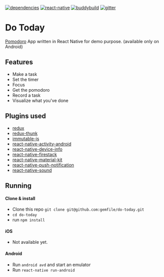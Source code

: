 [![dependencies](https://david-dm.org/gemfile/do-today.svg)]()
[![react-native](https://img.shields.io/badge/react--native-v0.38-05A5D1.svg)](https://facebook.github.io/react-native)
[![buddybuild](https://dashboard.buddybuild.com/api/statusImage?appID=581045aafe5e8501000ad4e6&branch=master&build=latest)](https://dashboard.buddybuild.com/apps/581045aafe5e8501000ad4e6/build/latest)
[![gitter](https://img.shields.io/gitter/room/nwjs/nw.js.svg)](https://gitter.im/do-today/Lobby)

# Do Today

[Pomodoro](https://en.wikipedia.org/wiki/Pomodoro_Technique) App written in React Native for demo purpose. (available only on Android)

## Features
- Make a task
- Set the timer
- Focus
- Get the pomodoro
- Record a task
- Visualize what you've done

## Plugins used

- [redux](https://github.com/reactjs/redux)
- [redux-thunk](https://github.com/gaearon/redux-thunk)
- [immutable-js](https://github.com/facebook/immutable-js/)
- [react-native-activity-android](https://github.com/jaysoo/react-native-activity-android)
- [react-native-device-info](https://github.com/rebeccahughes/react-native-device-info)
- [react-native-firestack](https://github.com/fullstackreact/react-native-firestack)
- [react-native-material-kit](https://github.com/xinthink/react-native-material-kit)
- [react-native-push-notification](https://github.com/zo0r/react-native-push-notification)
- [react-native-sound](https://github.com/zmxv/react-native-sound)

## Running
#### Clone & install

- Clone this repo `git clone git@github.com:gemfile/do-today.git`
- `cd do-today`
- run `npm install`

#### iOS

- Not available yet.

#### Android

- Run `android avd` and start an emulator
- Run `react-native run-android`
